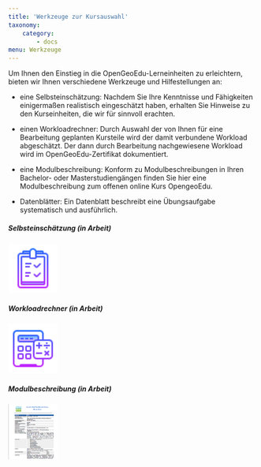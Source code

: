 ```yaml
---
title: 'Werkzeuge zur Kursauswahl'
taxonomy:
    category:
        - docs
menu: Werkzeuge
---
```


Um Ihnen den Einstieg in die OpenGeoEdu-Lerneinheiten zu erleichtern, bieten wir Ihnen verschiedene Werkzeuge und Hilfestellungen an:

*	eine Selbsteinschätzung: Nachdem Sie Ihre Kenntnisse und Fähigkeiten einigermaßen realistisch eingeschätzt haben, erhalten Sie Hinweise zu den Kurseinheiten, die wir für sinnvoll erachten.

*	einen Workloadrechner: Durch Auswahl der von Ihnen für eine Bearbeitung geplanten Kursteile wird der damit verbundene Workload abgeschätzt. Der dann durch Bearbeitung nachgewiesene Workload wird im OpenGeoEdu-Zertifikat dokumentiert.

*	eine Modulbeschreibung: Konform zu Modulbeschreibungen in Ihren Bachelor- oder Masterstudiengängen finden Sie hier eine Modulbeschreibung zum offenen online Kurs OpengeoEdu.

*	Datenblätter: Ein Datenblatt beschreibt eine Übungsaufgabe systematisch und ausführlich.


<div class="card-deck">
    <div class="card">
        <div class="card-body">
              <h5 class="card-title">Selbsteinschätzung (in Arbeit)</h5>
            <p class="card-text"></p>
            <p class="card-text">
                <small class="text-muted"></small>
            </p>
            <a href src="http://test.opengeoedu.de/">
            <img class="card-img-bottom img-fluid" src="icons8-test-absolviert-64.png" style="width:100px">
            </a>
        </div>
    </div>
    <div class="card">
        <div class="card-body">
              <h5 class="card-title">Workloadrechner (in Arbeit)</h5>
            <p class="card-text"></p>
            <p class="card-text">
                <small class="text-muted"></small>
            </p>
            <a href src="http://test.opengeoedu.de/workload.aspx">
            <img class="card-img-bottom img-fluid" src="icons8-taschenrechner-64.png" style="width:100px">
            </a>
        </div>
    </div>
    <div class="card">
        <div class="card-body">
              <h5 class="card-title">Modulbeschreibung (in Arbeit)</h5>
            <p class="card-text"></p>
            <p class="card-text">
                <small class="text-muted"></small>
            </p>
            <a href src="https://www.opengeoedu.de/learn/uebersicht/self-assessment/OGE_Modulbeschreibung.pdf">
            <img class="card-img-bottom img-fluid" src="Modulbeschreibung.png" style="width:100px">
            </a>
        </div>
    </div>
</div>
<!-- # Selbsteinschätzung (in Arbeit)

[![](icons8-test-absolviert-64.png?resize=200&classes=caption "Selbsteinschätzung")](http://test.opengeoedu.de/)

# Workloadrechner (in Arbeit)

[![](icons8-taschenrechner-64.png?resize=200&classes=caption "Workloadrechner")](http://test.opengeoedu.de/workload.aspx)


## Modulbeschreibung (in Arbeit)

[Modulbeschreibung](OGE_Modulbeschreibung.pdf)
-->
